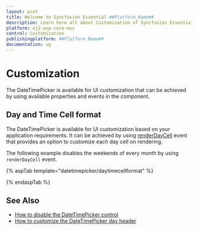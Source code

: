```yaml
---
layout: post
title: Welcome to Syncfusion Essential ##Platform_Name##
description: Learn here all about Customization of Syncfusion Essential ##Platform_Name## widgets based on HTML5 and jQuery.
platform: ej2-asp-core-mvc
control: Customization
publishingplatform: ##Platform_Name##
documentation: ug
---
```



# Customization

The DateTimePicker is available for UI customization that can be achieved by using available properties and events in the component.

## Day and Time Cell format

The DateTimePicker is available for UI customization based on your application requirements.
It can be achieved by using [renderDayCell](https://help.syncfusion.com/cr/aspnetcore-js2/Syncfusion.EJ2.Calendars.DateTimePicker.html#Syncfusion_EJ2_Calendars_DateTimePicker_RenderDayCell)
event that provides an option to customize each day cell on rendering.

The following example disables the weekends of every month by using `renderDayCell` event.

{% aspTab template="datetimepicker/daytimecellformat" %}

{% endaspTab %}

## See Also

* [How to disable the DateTimePicker control](./how-to/disable-the-datetimepicker-component)
* [How to customize the DateTimePicker day header](./how-to/customize-the-datetimepicker-day-header)
